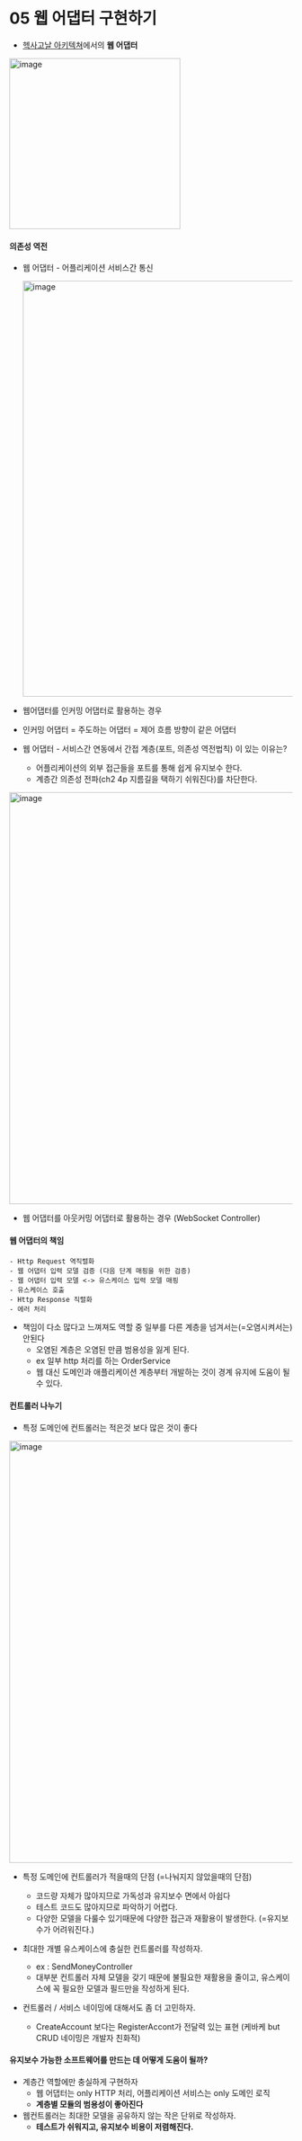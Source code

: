 05 웹 어댑터 구현하기
================
- [헥사고날 아키텍쳐](https://mesh.dev/20210910-dev-notes-007-hexagonal-architecture/)에서의 **웹 어댑터**
<img width="304" alt="image" src="https://github.com/ff6edga/clean-architecture/assets/8231865/be9abb61-31d8-4a96-b6de-99e92755a360">



#### 의존성 역전
- 웹 어댑터 - 어플리케이션 서비스간 통신


  <img width="740" alt="image" src="https://github.com/ff6edga/clean-architecture/assets/8231865/e9430a50-7515-4d31-a9a4-ee6de2049876">

- 웹어댑터를 인커밍 어댑터로 활용하는 경우
- 인커밍 어댑터 = 주도하는 어댑터 = 제어 흐름 방향이 같은 어댑터
- 웹 어댑터 - 서비스간 연동에서 간접 계층(포트, 의존성 역전법칙) 이 있는 이유는?
  - 어플리케이션의 외부 접근들을 포트를 통해 쉽게 유지보수 한다. 
  - 계층간 의존성 전파(ch2 4p 지름길을 택하기 쉬워진다)를 차단한다.

<img width="733" alt="image" src="https://github.com/ff6edga/clean-architecture/assets/8231865/654246b0-839d-4459-8f1f-7bdf768b9c25">


- 웹 어댑터를 아웃커밍 어댑터로 활용하는 경우 (WebSocket Controller)

#### 웹 어댑터의 책임
```
- Http Request 역직렬화
- 웹 어댑터 입력 모델 검증 (다음 단계 매핑을 위한 검증)
- 웹 어댑터 입력 모델 <-> 유스케이스 입력 모델 매핑
- 유스케이스 호출
- Http Response 직렬화
- 에러 처리
```
- 책임이 다소 많다고 느껴져도 역할 중 일부를 다른 계층을 넘겨서는(=오염시켜서는) 안된다
  - 오염된 계층은 오염된 만큼 범용성을 잃게 된다. 
  - ex 일부 http 처리를 하는 OrderService
  - 웹 대신 도메인과 애플리케이션 계층부터 개발하는 것이 경계 유지에 도움이 될 수 있다.

#### 컨트롤러 나누기

- 특정 도메인에 컨트롤러는 적은것 보다 많은 것이 좋다

<img width="751" alt="image" src="https://github.com/ff6edga/clean-architecture/assets/8231865/cc8df371-32f6-458c-b895-18af746a93eb">


- 특정 도메인에 컨트롤러가 적을때의 단점 (=나눠지지 않았을때의 단점)
  - 코드량 자체가 많아지므로 가독성과 유지보수 면에서 아쉽다
  - 테스트 코드도 많아지므로 파악하기 어렵다. 
  - 다양한 모델을 다룰수 있기때문에 다양한 접근과 재활용이 발생한다. (=유지보수가 어려워진다.) 

- 최대한 개별 유스케이스에 충실한 컨트롤러를 작성하자.
  - ex : SendMoneyController
  - 대부분 컨트롤러 자체 모델을 갖기 때문에 불필요한 재활용을 줄이고, 유스케이스에 꼭 필요한 모델과 필드만을 작성하게 된다.

- 컨트롤러 / 서비스 네이밍에 대해서도 좀 더 고민하자.
  - CreateAccount 보다는 RegisterAccont가 전달력 있는 표현 (케바케 but CRUD 네이밍은 개발자 친화적)

#### 유지보수 가능한 소프트웨어를 만드는 데 어떻게 도움이 될까? 
 - 계층간 역할에만 충실하게 구현하자
   - 웹 어댑터는 only HTTP 처리, 어플리케이션 서비스는 only 도메인 로직
   - **계층별 모듈의 범용성이 좋아진다**
 - 웹컨트롤러는 최대한 모델을 공유하지 않는 작은 단위로 작성하자.
   - **테스트가 쉬워지고, 유지보수 비용이 저렴해진다.** 
